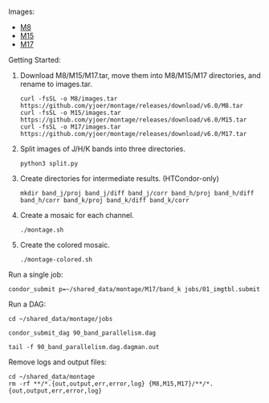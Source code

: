 Images:

- [M8](https://archive.ph/AWa3I)
- [M15](https://archive.ph/jdhpM)
- [M17](https://archive.ph/Zxagp)

Getting Started:

1. Download M8/M15/M17.tar, move them into M8/M15/M17 directories, and rename to
   images.tar.

   ```
   curl -fsSL -o M8/images.tar https://github.com/yjoer/montage/releases/download/v6.0/M8.tar
   curl -fsSL -o M15/images.tar https://github.com/yjoer/montage/releases/download/v6.0/M15.tar
   curl -fsSL -o M17/images.tar https://github.com/yjoer/montage/releases/download/v6.0/M17.tar
   ```

2. Split images of J/H/K bands into three directories.

   ```
   python3 split.py
   ```

3. Create directories for intermediate results. (HTCondor-only)

   ```
   mkdir band_j/proj band_j/diff band_j/corr band_h/proj band_h/diff band_h/corr band_k/proj band_k/diff band_k/corr
   ```

4. Create a mosaic for each channel.

   ```
   ./montage.sh
   ```

5. Create the colored mosaic.
   ```
   ./montage-colored.sh
   ```

Run a single job:

```
condor_submit p=~/shared_data/montage/M17/band_k jobs/01_imgtbl.submit
```

Run a DAG:

```
cd ~/shared_data/montage/jobs

condor_submit_dag 90_band_parallelism.dag

tail -f 90_band_parallelism.dag.dagman.out
```

Remove logs and output files:

```
cd ~/shared_data/montage
rm -rf **/*.{out,output,err,error,log} {M8,M15,M17}/**/*.{out,output,err,error,log}
```
